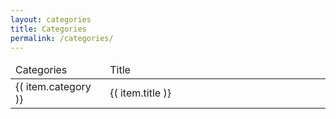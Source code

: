 ```yaml
---
layout: categories
title: Categories
permalink: /categories/
---
```


<table style="table-layout:fixed; width:100%">
  <tbody>
    <thead>
      <tr>
        <td style="width:30%">Categories</td>
        <td style="width:70%">Title</td>
      </tr>
    </thead>
    <tr ng-repeat="item in search | filter: searchbox">
      <td>{( item.category )}</td>
      <td><a ng-href="{( item.href )}">{( item.title )}</a></td>
    </tr>
  </tbody>
</table>
